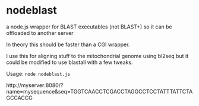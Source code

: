 nodeblast
=========
a node.js wrapper for BLAST executables (not BLAST+) so it can be offloaded to another server

In theory this should be faster than a CGI wrapper.

I use this for aligning stuff to the mitochondrial genome using bl2seq but it could be modified to use blastall with a few tweaks.


Usage:
`node nodeblast.js`

http://myserver:8080/?name=mysequence&seq=TGGTCAACCTCGACCTAGGCCTCCTATTTATTCTAGCCACCG

